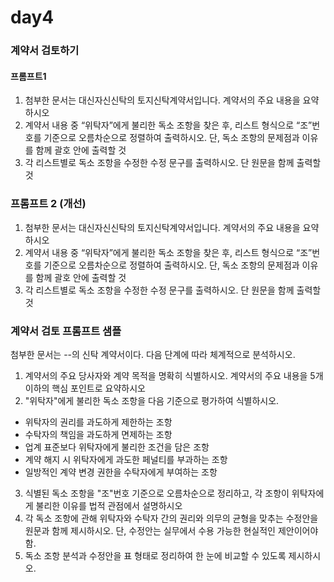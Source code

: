 # day4

### 계약서 검토하기
#### 프롬프트1
1. 첨부한 문서는 대신자신신탁의 토지신탁계약서입니다. 계약서의 주요 내용을 요약하시오
2. 계약서 내용 중 “위탁자”에게 불리한 독소 조항을 찾은 후, 리스트 형식으로 “조”번호를 기준으로 오름차순으로 정렬하여 출력하시오. 단, 독소 조항의 문제점과 이유를 함께 괄호 안에 출력할 것
3. 각 리스트별로 독소 조항을 수정한 수정 문구를 출력하시오. 단 원문을 함께 출력할 것

### 프롬프트 2 (개선)
1. 첨부한 문서는 대신자신신탁의 토지신탁계약서입니다. 계약서의 주요 내용을 요약하시오
2. 계약서 내용 중 “위탁자”에게 불리한 독소 조항을 찾은 후, 리스트 형식으로 “조”번호를 기준으로 오름차순으로 정렬하여 출력하시오. 단, 독소 조항의 문제점과 이유를 함께 괄호 안에 출력할 것
3. 각 리스트별로 독소 조항을 수정한 수정 문구를 출력하시오. 단 원문을 함께 출력할 것

### 계약서 검토 프롬프트 샘플
첨부한 문서는 --의 신탁 계약서이다. 다음 단계에 따라 체계적으로 분석하시오.
1. 계약서의 주요 당사자와 계약 목적을 명확히 식별하시오. 계약서의 주요 내용을 5개 이하의 핵심 포인트로 요약하시오
2. "위탁자"에게 불리한 독소 조항을 다음 기준으로 평가하여 식별하시오.
- 위탁자의 권리를 과도하게 제한하는 조항
- 수탁자의 책임을 과도하게 면제하는 조항
- 업계 표준보다 위탁자에게 불리한 조건을 담은 조항
- 계약 해지 시 위탁자에게 과도한 페널티를 부과하는 조항
- 일방적인 계약 변경 권한을 수탁자에게 부여하는 조항
3. 식별된 독소 조항을 "조"번호 기준으로 오름차순으로 정리하고, 각 조항이 위탁자에게 불리한 이유를 법적 관점에서 설명하시오
4. 각 독소 조항에 관해 위탁자와 수탁자 간의 권리와 의무의 균형을 맞추는 수정안을 원문과 함께 제시하시오. 단, 수정안는 실무에서 수용 가능한 현실적인 제안이어야 함.
5. 독소 조항 분석과 수정안을 표 형태로 정리하여 한 눈에 비교할 수 있도록 제시하시오. 